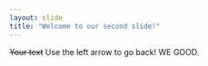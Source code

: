 ```yaml
---
layout: slide
title: "Welcome to our second slide!"
---
```

~~Your text~~
Use the left arrow to go back! WE GOOD.
